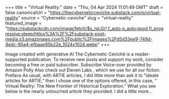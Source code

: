 +++
title = "Virtual Reality:"
date = "Thu, 04 Apr 2024 11:01:49 GMT"
draft = false
canonicalUrl = "https://thecyberneticceviche.substack.com/p/virtual-reality"
source = "Cybernetic-ceviche"
slug = "virtual-reality"
featured_image = "https://substackcdn.com/image/fetch/$s_!qLGr!,f_auto,q_auto:good,fl_progressive:steep/https%3A%2F%2Fsubstack-post-media.s3.amazonaws.com%2Fpublic%2Fimages%2Fd5d33ee9-749d-4edc-95a4-efbaae95b22e_1024x1024.webp"
+++

Image created with generative AI The Cybernetic Ceviché is a reader-supported publication. To receive new posts and support my work, consider becoming a free or paid subscriber. Subscribe Voice-over provided by Amazon Polly Also check out Eleven Labs , which we use for all our fiction. Preface As usual, with ARTIE articles, I did little more than ask it to “ideate articles for ARTIE,” then I chose one of the options offered, in this case, “ Virtual Reality: The New Frontier of Historical Exploration.” What you see below is the nearly untouched article they provided. I did a little more...
